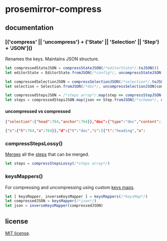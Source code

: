 # prosemirror-compress

## documentation

### \[('compress' || 'uncompress') + ('State' || 'Selection' || 'Step') + 'JSON']()

Renames the keys. Maintains JSON structure.

```js
let compressedStateJSON = compressStateJSON(/*editorState*/.toJSON())
let editorState = EditorState.fromJSON(/*config*/, uncompressStateJSON(compressedStateJSON))

let compressedSelectionJSON = compressSelectionJSON(/*selection*/.toJSON())
let selection = Selection.fromJSON(/*doc*/, uncompressSelectionJSON(compressedSelectionJSON))

let compressedStepsJSON = /*steps array*/.map(step => compressStepJSON(step.toJSON()))
let steps = compressedStepsJSON.map(json => Step.fromJSON(/*schema*/, uncompressStepJSON(json))
```

#### uncompressed vs compressed

```json
{"selection":{"head":764,"anchor":764}},"doc":{"type":"doc","content":[{"type":"heading","attrs":
```

```json
{"s":{"h":764,"a":764}},"d":{"t":"doc","c":[{"t":"heading","a":
```

### compressStepsLossy()

[Merges](https://prosemirror.net/ref.html#transform.Step.merge) all the [steps](https://prosemirror.net/ref.html#transform.Steps) that can be merged.

```js
let steps = compressStepsLossy(/*steps array*/)
```

### keysMappers()

For compressing and uncompressing using custom [keys maps](src/keysMaps.js).

```js
let [ keysMapper, inverseKeysMapper ] = keysMappers(/*keysMap*/)
let compressedJSON = keysMapper(/*json*/)
let json = inverseKeysMapper(compressedJSON)
```

## license

[MIT license](LICENSE).
